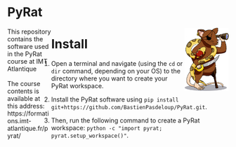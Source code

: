 # PyRat

<div style="float: left; width: 100px;">
    This repository contains the software used in the PyRat course at IMT Atlantique
    <br />
    <br />
    The course contents is available at this address: https://formations.imt-atlantique.fr/pyrat/
</div>
<img style="float: right; width: 100px;" src="pyrat/gui/drawings/pyrat.png" />

# Install

1) Open a terminal and navigate (using the `cd` or `dir` command, depending on your OS) to the directory where you want to create your PyRat workspace.

2) Install the PyRat software using `pip install git+https://github.com/BastienPasdeloup/PyRat.git`.

3) Then, run the following command to create a PyRat workspace: `python -c "import pyrat; pyrat.setup_workspace()"`.

